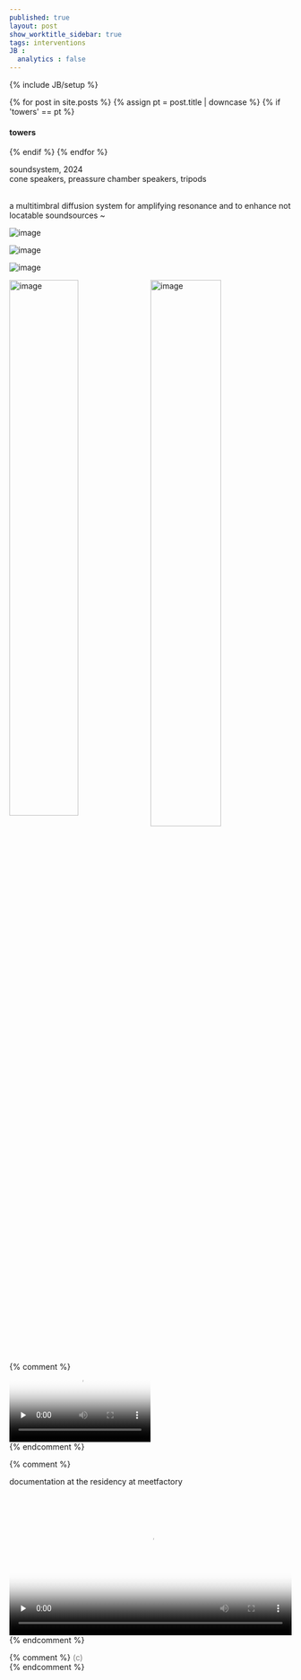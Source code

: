 ```yaml
---
published: true
layout: post
show_worktitle_sidebar: true
tags: interventions
JB :
  analytics : false
---
```


{% include JB/setup %}


<div class="container-parent">
<div class="container-narrow-right">
{% for post in site.posts %}
	{% assign pt = post.title | downcase %}
	{% if 'towers' == pt %}
<h4><a href="{{ BASE_PATH }}{{ post.url }}"></a>towers</h4>
	{% endif %}
{% endfor %}

<p>
soundsystem, 2024<br />
cone speakers, preassure chamber speakers, tripods<br />
<br />

a multitimbral diffusion system for amplifying resonance and to enhance not locatable soundsources ~<br />

</p>
</div>


<div class="container-narrow-left">


<img src="{{ site.url }}/images/towers_thin_sm.jpg" loading="eager" alt="image">
<p></p>
<img src="{{ site.url }}/images/towers_mf2_sm.jpg" loading="eager" alt="image">
<p></p>
<img src="{{ site.url }}/images/towers_studio_sm.jpg" loading="eager" alt="image">
<p></p>
<img src="{{ site.url }}/images/towers_speaker_sm.jpg" loading="eager" alt="image" width="49.5%" height="auto" style="float: left">
<img src="{{ site.url }}/images/towers_detail_sm.jpg" loading="eager" alt="image" width="50%" height="auto" style="float: right">
<p style="float: left"></p>


{% comment %}
<video controls preload="none" poster="{{ site.url }}/images/led_vesch_ila_poster.jpg" width="50%" height="auto">
  <source src="{{ site.url }}/images/led_vesch_ila_ffm.mp4" type="video/mp4">
</video>
{% endcomment %}

{% comment %}
<p>documentation at the residency at meetfactory</p>
<video controls preload="none" poster="{{ site.url }}/images/led_vesch_vid_poster.jpg" width="100%" height="auto">
  <source src="{{ site.url }}/images/led_vesch_sm7.mp4" type="video/mp4">
</video>
{% endcomment %}
</div>
</div>




{% comment %}
<font color="grey">(c)<br /></font>
{% endcomment %}